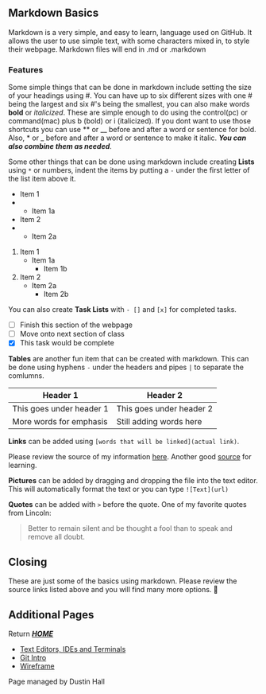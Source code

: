 ## Markdown Basics
Markdown is a very simple, and easy to learn, language used on GitHub. It allows the user to use simple text, with some characters mixed in, to style their webpage. Markdown files will end in .md or .markdown

### Features
Some simple things that can be done in markdown include setting the size of your headings using #. You can have up to six different sizes with one # being the largest and six #'s being the smallest, you can also make words **bold** or _italicized_. These are simple enough to do using the control(pc) or command(mac) plus b (bold) or i (italicized). If you dont want to use those shortcuts you can use ** or __ before and after a word or sentence for bold. Also, * or _ before and after a word or sentence to make it italic. **_You can also combine them as needed_**. 

Some other things that can be done using markdown include creating __Lists__ using `*` or numbers, indent the items by putting a `-` under the first letter of the list item above it. 
* Item 1
* - Item 1a 
* Item 2
* - Item 2a 

1. Item 1
   - Item 1a
     - Item 1b
2. Item 2
   - Item 2a
     - Item 2b

You can also create __Task Lists__ with `- []` and `[x]`  for completed tasks.

- [ ]  Finish this section of the webpage
- [ ]  Move onto next section of class
- [x]  This task would be complete 

__Tables__ are another fun item that can be created with markdown. This can be done using hyphens `-` under the headers and pipes `|` to separate the comlumns.  

Header 1 | Header 2
-------- | --------
This goes under header 1 | This goes under header 2
More words for emphasis | Still adding words here

__Links__ can be added using `[words that will be linked](actual link)`.

Please review the source of my information [here](https://guides.github.com/features/mastering-markdown/). Another good [source](https://docs.github.com/en/github/writing-on-github/getting-started-with-writing-and-formatting-on-github/basic-writing-and-formatting-syntax) for learning.

__Pictures__ can be added by dragging and dropping the file into the text editor. This will automatically format the text or you can type `![Text](url)`

__Quotes__ can be added with `>` before the quote. One of my favorite quotes from Lincoln:
> Better to remain silent and be thought a fool than to speak and remove all doubt.

## Closing

These are just some of the basics using markdown. Please review the source links listed above and you will find many more options. 🙂

## Additional Pages 
Return [**_HOME_**](https://DustinHall.github.io/reading-notes)
* [Text Editors, IDEs and Terminals](https://dustinhall.github.io/reading-notes/text-editor)
* [Git Intro](https://dustinhall.github.io/reading-notes/git-intro)
* [Wireframe](https://dustinhall.github.io/reading-notes/wireframe-html)

<footer>
    <p> Page managed by Dustin Hall </p> 
</footer>